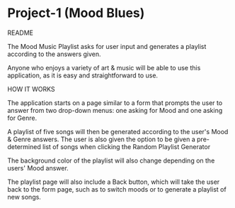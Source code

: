 # Project-1 (Mood Blues)

README

The Mood Music Playlist asks for user input and generates a playlist according to the answers given.

Anyone who enjoys a variety of art & music will be able to use this application, as it is easy and straightforward to use.

HOW IT WORKS

The application starts on a page similar to a form that prompts the user to answer from two drop-down menus: one asking for Mood and one asking for Genre.

A playlist of five songs will then be generated according to the user's Mood & Genre answers. The user is also given the option to be given a pre-determined list of songs when clicking the Random Playlist Generator

The background color of the playlist will also change depending on the users' Mood answer.

The playlist page will also include a Back button, which will take the user back to the form page, such as to switch moods or to generate a playlist of new songs.